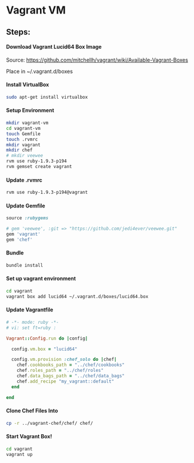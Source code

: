 # Vagrant VM

## Steps:

#### Download Vagrant Lucid64 Box Image 

Source: https://github.com/mitchellh/vagrant/wiki/Available-Vagrant-Boxes

Place in ~/.vagrant.d/boxes

#### Install VirtualBox
```sh
sudo apt-get install virtualbox
```

#### Setup Environment 
```sh
mkdir vagrant-vm
cd vagrant-vm
touch Gemfile
touch .rvmrc
mkdir vagrant
mkdir chef
# mkdir veewee
rvm use ruby-1.9.3-p194
rvm gemset create vagrant
```

#### Update .rvmrc
```sh
rvm use ruby-1.9.3-p194@vagrant
```

#### Update Gemfile
```ruby
source :rubygems

# gem 'veewee', :git => "https://github.com/jedi4ever/veewee.git"
gem 'vagrant'
gem 'chef'
```


#### Bundle 
```sh
bundle install
```

#### Set up vagrant environment
```sh
cd vagrant
vagrant box add lucid64 ~/.vagrant.d/boxes/lucid64.box
```

#### Update Vagrantfile
```ruby
# -*- mode: ruby -*-
# vi: set ft=ruby :

Vagrant::Config.run do |config|

  config.vm.box = "lucid64"

  config.vm.provision :chef_solo do |chef|
    chef.cookbooks_path = "../chef/cookbooks"
    chef.roles_path = "../chef/roles"
    chef.data_bags_path = "../chef/data_bags"
    chef.add_recipe "my_vagrant::default"
  end 

end
```

#### Clone Chef Files Into 
```sh
cp -r ../vagrant-chef/chef/ chef/
```

#### Start Vagrant Box!
```sh
cd vagrant
vagrant up
```
